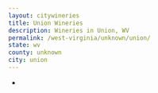 ```yaml
---
layout: citywineries
title: Union Wineries
description: Wineries in Union, WV
permalink: /west-virginia/unknown/union/
state: wv
county: unknown
city: union
---
```

-
